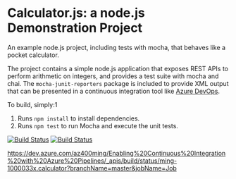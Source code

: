 Calculator.js: a node.js Demonstration Project
==============================================
An example node.js project, including tests with mocha, that behaves like
a pocket calculator.

The project contains a simple node.js application that exposes REST APIs
to perform arithmetic on integers, and provides a test suite with mocha
and chai.  The `mocha-junit-reporters` package is included to provide XML
output that can be presented in a continuous integration tool like
[Azure DevOps](https://azure.com/devops).

To build, simply:1

1. Runs `npm install` to install dependencies.
2. Runs `npm test` to run Mocha and execute the unit tests.

[![Build Status](https://dev.azure.com/az400ming/Enabling%20Continuous%20Integration%20with%20Azure%20Pipelines/_apis/build/status/ming-1000033x.calculator?branchName=master)](https://dev.azure.com/az400ming/Enabling%20Continuous%20Integration%20with%20Azure%20Pipelines/_build/latest?definitionId=8&branchName=master)
[![Build Status](https://dev.azure.com/az400ming/Enabling%20Continuous%20Integration%20with%20Azure%20Pipelines/_apis/build/status/ming-1000033x.calculator?branchName=master&jobName=Job)](https://dev.azure.com/az400ming/Enabling%20Continuous%20Integration%20with%20Azure%20Pipelines/_build/latest?definitionId=8&branchName=master)

https://dev.azure.com/az400ming/Enabling%20Continuous%20Integration%20with%20Azure%20Pipelines/_apis/build/status/ming-1000033x.calculator?branchName=master&jobName=Job
